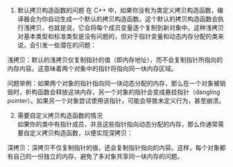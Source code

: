 1. 默认拷贝构造函数的问题
在 C++ 中，如果你没有为类定义拷贝构造函数，编译器会为你自动生成一个默认的拷贝构造函数。这个默认的拷贝构造函数会执行浅拷贝，也就是说，它会将每个成员变量逐个复制到新对象中。这种浅拷贝对基本类型和标准类型是没有问题的，但对于指针变量和动态内存分配的类来说，会引发一些潜在的问题：  

浅拷贝：默认的浅拷贝仅复制指针的值（即内存地址），而不会复制指针所指向的内存内容。这意味着两个对象中的指针将指向同一块内存区域。  

问题举例：如果两个对象的指针指向同一块动态分配的内存，那么在一个对象被销毁时，析构函数会释放这块内存，另一个对象的指针会变成悬挂指针（dangling pointer）。如果另一个对象尝试使用该指针，可能会导致未定义行为，甚至崩溃。  

2. 需要自定义拷贝构造函数的情况  
如果你的类中有指针成员，并且这些指针指向动态分配的内存，那么你通常需要自定义拷贝构造函数，以便实现深拷贝：  

深拷贝：深拷贝不仅复制指针的值，还会复制指针指向的内容。这样，每个对象都有自己的一份独立的内存，避免了多对象共享同一块内存的问题。  
